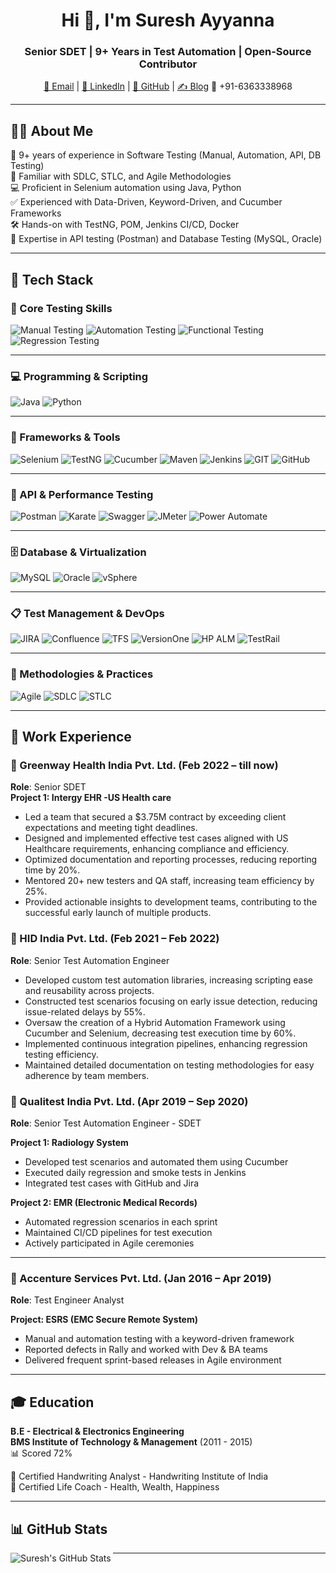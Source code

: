 <h1 align="center">Hi 👋, I'm Suresh Ayyanna</h1>
<h3 align="center">Senior SDET | 9+ Years in Test Automation | Open-Source Contributor</h3>

<p align="center">
  <a href="mailto:sureshayyanna1@gmail.com">📧 Email</a> |
  <a href="https://www.linkedin.com/in/sureshayyanna/">💼 LinkedIn</a> |
  <a href="https://github.com/SureshAyyanna">🐙 GitHub</a> |
  <a href="https://dev.to/sureshayyanna">✍️ Blog</a>
  <a> 📱 +91-6363338968 </a>
</p>
 
---

## 🧑‍💻 About Me

🔭 9+ years of experience in Software Testing (Manual, Automation, API, DB Testing)  
🌱 Familiar with SDLC, STLC, and Agile Methodologies  
💻 Proficient in Selenium automation using Java, Python  
✅ Experienced with Data-Driven, Keyword-Driven, and Cucumber Frameworks  
🛠️ Hands-on with TestNG, POM, Jenkins CI/CD, Docker  
🧪 Expertise in API testing (Postman) and Database Testing (MySQL, Oracle)

---

## 🚀 Tech Stack

### 🧪 Core Testing Skills

![Manual Testing](https://img.shields.io/badge/Manual%20Testing-%23000000?style=for-the-badge&logo=testinglibrary&logoColor=white)
![Automation Testing](https://img.shields.io/badge/Automation%20Testing-%23000000?style=for-the-badge&logo=selenium&logoColor=white)
![Functional Testing](https://img.shields.io/badge/Functional%20Testing-%23326CE5?style=for-the-badge)
![Regression Testing](https://img.shields.io/badge/Regression%20Testing-%23326CE5?style=for-the-badge)

---

### 💻 Programming & Scripting

![Java](https://img.shields.io/badge/Java-%23ED8B00?style=for-the-badge&logo=java&logoColor=white)
![Python](https://img.shields.io/badge/Python-%233776AB?style=for-the-badge&logo=python&logoColor=white)

---

### 🧰 Frameworks & Tools

![Selenium](https://img.shields.io/badge/Selenium-%2343B02A?style=for-the-badge&logo=selenium&logoColor=white)
![TestNG](https://img.shields.io/badge/TestNG-%23007396?style=for-the-badge)
![Cucumber](https://img.shields.io/badge/Cucumber-%23325C46?style=for-the-badge&logo=cucumber&logoColor=white)
![Maven](https://img.shields.io/badge/Maven-%23C71A36?style=for-the-badge&logo=apachemaven&logoColor=white)
![Jenkins](https://img.shields.io/badge/Jenkins-%23D24939?style=for-the-badge&logo=jenkins&logoColor=white)
![GIT](https://img.shields.io/badge/Git-%23F05032?style=for-the-badge&logo=git&logoColor=white)
![GitHub](https://img.shields.io/badge/GitHub-%23181717?style=for-the-badge&logo=github&logoColor=white)

---

### 🔌 API & Performance Testing

![Postman](https://img.shields.io/badge/Postman-%23FF6C37?style=for-the-badge&logo=postman&logoColor=white)
![Karate](https://img.shields.io/badge/Karate-%2300ADD8?style=for-the-badge)
![Swagger](https://img.shields.io/badge/Swagger-%2300C853?style=for-the-badge&logo=swagger&logoColor=white)
![JMeter](https://img.shields.io/badge/JMeter-%23D22128?style=for-the-badge&logo=apachejmeter&logoColor=white)
![Power Automate](https://img.shields.io/badge/Power%20Automate-%230071C5?style=for-the-badge&logo=microsoftpowerautomate&logoColor=white)

---

### 🗄️ Database & Virtualization

![MySQL](https://img.shields.io/badge/MySQL-%2300758F?style=for-the-badge&logo=mysql&logoColor=white)
![Oracle](https://img.shields.io/badge/Oracle-%23F80000?style=for-the-badge&logo=oracle&logoColor=white)
![vSphere](https://img.shields.io/badge/VMware%20vSphere-%23007CBA?style=for-the-badge)

---

### 📋 Test Management & DevOps

![JIRA](https://img.shields.io/badge/JIRA-%230052CC?style=for-the-badge&logo=jira&logoColor=white)
![Confluence](https://img.shields.io/badge/Confluence-%230072C6?style=for-the-badge&logo=confluence&logoColor=white)
![TFS](https://img.shields.io/badge/Microsoft%20TFS-%23007ACC?style=for-the-badge&logo=visualstudio&logoColor=white)
![VersionOne](https://img.shields.io/badge/VersionOne-%23F56A00?style=for-the-badge)
![HP ALM](https://img.shields.io/badge/HP%20ALM-%23007396?style=for-the-badge)
![TestRail](https://img.shields.io/badge/TestRail-%23489FB5?style=for-the-badge)

---

### 🧠 Methodologies & Practices

![Agile](https://img.shields.io/badge/Agile-SAFE--SCRUM-%23FF9900?style=for-the-badge&logo=scrumalliance&logoColor=white)
![SDLC](https://img.shields.io/badge/SDLC-%23000000?style=for-the-badge)
![STLC](https://img.shields.io/badge/STLC-%23000000?style=for-the-badge)

---

## 🏢 Work Experience

### 🏢 Greenway Health India Pvt. Ltd. (Feb 2022 – till now)  
**Role**: Senior SDET  
**Project 1: Intergy EHR -US Health care**

- Led a team that secured a $3.75M contract by exceeding client expectations and meeting tight deadlines.
- Designed and implemented effective test cases aligned with US Healthcare requirements, enhancing compliance and efficiency.
- Optimized documentation and reporting processes, reducing reporting time by 20%.
- Mentored 20+ new testers and QA staff, increasing team efficiency by 25%.
- Provided actionable insights to development teams, contributing to the successful early launch of multiple products.

### 🏢 HID India Pvt. Ltd. (Feb 2021 – Feb 2022)  
**Role**: Senior Test Automation Engineer  
  
- Developed custom test automation libraries, increasing scripting ease and reusability across projects.
- Constructed test scenarios focusing on early issue detection, reducing issue-related delays by 55%.
- Oversaw the creation of a Hybrid Automation Framework using Cucumber and Selenium, decreasing test execution time by 60%.
- Implemented continuous integration pipelines, enhancing regression testing efficiency.
- Maintained detailed documentation on testing methodologies for easy adherence by team members.

### 🏢 Qualitest India Pvt. Ltd. (Apr 2019 – Sep 2020)  
**Role**: Senior Test Automation Engineer - SDET  

**Project 1: Radiology System**  
- Developed test scenarios and automated them using Cucumber  
- Executed daily regression and smoke tests in Jenkins  
- Integrated test cases with GitHub and Jira  

**Project 2: EMR (Electronic Medical Records)**  
- Automated regression scenarios in each sprint  
- Maintained CI/CD pipelines for test execution  
- Actively participated in Agile ceremonies

---

### 🏢 Accenture Services Pvt. Ltd. (Jan 2016 – Apr 2019)  
**Role**: Test Engineer Analyst  

**Project: ESRS (EMC Secure Remote System)**  
- Manual and automation testing with a keyword-driven framework  
- Reported defects in Rally and worked with Dev & BA teams  
- Delivered frequent sprint-based releases in Agile environment  

---

## 🎓 Education

**B.E - Electrical & Electronics Engineering**  
**BMS Institute of Technology & Management** (2011 - 2015)  
📊 Scored 72%  

📜 Certified Handwriting Analyst - Handwriting Institute of India  
📜 Certified Life Coach - Health, Wealth, Happiness  

---

## 📊 GitHub Stats

<img align="left" alt="Suresh's GitHub Stats" src="https://github-readme-stats.vercel.app/api?username=SureshAryaav&show_icons=true&theme=dark&title_color=ffffff&icon_color=bb2acf&text_color=daf7dc&bg_color=151919" />

---

[website]: https://github.com/SureshAryaav  
[linkedin]: https://linkedin.com/in/sureshayyanna/  
[fb]: https://www.facebook.com/iamsureshayyannaofficial  
[instagram]: https://instagram.com/suresh.ayyanna  
[whatsapp]: https://api.whatsapp.com/send?phone=918722858513&text=Hello%20Suresh%2C%0A%0AHow%20are%20you%3F  
[gmail]: https://mail.google.com/mail/u/0/#inbox?compose=new  


